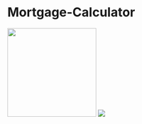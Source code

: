 # Mortgage-Calculator


<img src="https://github.com/nitish0844/Mortgage-Calculator/assets/85345615/5c53970a-9f21-4247-bc8d-72262af15343" width="200">
<img src="https://github.com/nitish0844/Mortgage-Calculator/assets/85345615/1a920703-cdf9-4e2e-b2d2-4da0687db373 width="200">

